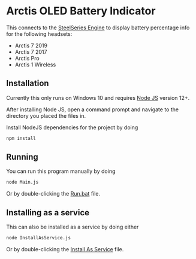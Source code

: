 # Arctis OLED Battery Indicator

This connects to the [SteelSeries Engine](https://steelseries.com/engine) to display battery percentage info for the following headsets:

- Arctis 7 2019
- Arctis 7 2017
- Arctis Pro
- Arctis 1 Wireless

## Installation

Currently this only runs on Windows 10 and requires [Node JS](https://nodejs.org/en/) version 12+.

After installing Node JS, open a command prompt and navigate to the directory you placed the files in.

Install NodeJS dependencies for the project by doing
```bash
npm install
```

## Running
You can run this program manually by doing
```bash
node Main.js
```

Or by double-clicking the [Run.bat](./Run.bat) file.

## Installing as a service
This can also be installed as a service by doing either
```bash
node InstallAsService.js
```

Or by double-clicking the [Install As Service](<./Install As Service.bat>) file.